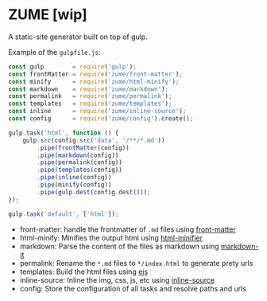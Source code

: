 # ZUME [wip]

A static-site generator built on top of gulp.

Example of the `gulpfile.js`:

```js
const gulp        = require('gulp');
const frontMatter = require('zume/front-matter');
const minify      = require('zume/html-minify');
const markdown    = require('zume/markdown');
const permalink   = require('zume/permalink');
const templates   = require('zume/templates');
const inline      = require('zume/inline-source');
const config      = require('zume/config').create();

gulp.task('html', function () {
    gulp.src(config.src('data', '/**/*.md'))
        .pipe(frontMatter(config))
        .pipe(markdown(config))
        .pipe(permalink(config))
        .pipe(templates(config))
        .pipe(inline(config))
        .pipe(minify(config))
        .pipe(gulp.dest(config.dest()));
});

gulp.task('default', ['html']);
```

* front-matter: handle the frontmatter of `.md` files using [front-matter](https://github.com/jxson/front-matter)
* html-minify: Minifies the output html using [html-minifier](https://github.com/kangax/html-minifier)
* markdown: Parse the content of the files as markdown using [markdown-it](https://github.com/markdown-it/markdown-it)
* permalink: Rename the `*.md` files to `*/index.html` to generate prety urls
* templates: Build the html files using [ejs](https://github.com/mde/ejs)
* inline-source: Inline the img, css, js, etc using [inline-source](https://github.com/popeindustries/inline-source)
* config: Store the configuration of all tasks and resolve paths and urls
